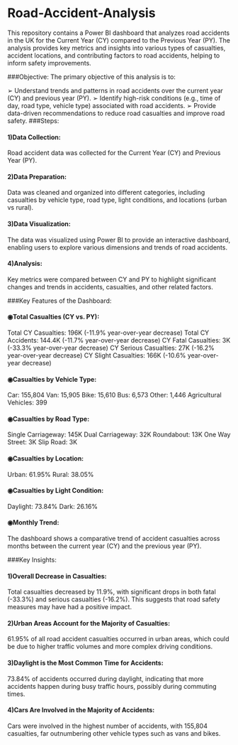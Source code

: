 # Road-Accident-Analysis


This repository contains a Power BI dashboard that analyzes road accidents in the UK for the Current Year (CY) compared to the Previous Year (PY). The analysis provides key metrics and insights into various types of casualties, accident locations, and contributing factors to road accidents, helping to inform safety improvements.

###Objective:
The primary objective of this analysis is to:

➢ Understand trends and patterns in road accidents over the current year (CY) and previous year (PY).
➢ Identify high-risk conditions (e.g., time of day, road type, vehicle type) associated with road accidents.
➢ Provide data-driven recommendations to reduce road casualties and improve road safety.
###Steps:
#### 1)Data Collection:
Road accident data was collected for the Current Year (CY) and Previous Year (PY).

#### 2)Data Preparation:
Data was cleaned and organized into different categories, including casualties by vehicle type, road type, light conditions, and locations (urban vs rural).

#### 3)Data Visualization:
The data was visualized using Power BI to provide an interactive dashboard, enabling users to explore various dimensions and trends of road accidents.

#### 4)Analysis:
Key metrics were compared between CY and PY to highlight significant changes and trends in accidents, casualties, and other related factors.

###Key Features of the Dashboard:
#### ◉Total Casualties (CY vs. PY):

Total CY Casualties: 196K (-11.9% year-over-year decrease)
Total CY Accidents: 144.4K (-11.7% year-over-year decrease)
CY Fatal Casualties: 3K (-33.3% year-over-year decrease)
CY Serious Casualties: 27K (-16.2% year-over-year decrease)
CY Slight Casualties: 166K (-10.6% year-over-year decrease)
#### ◉Casualties by Vehicle Type:

Car: 155,804
Van: 15,905
Bike: 15,610
Bus: 6,573
Other: 1,446
Agricultural Vehicles: 399
#### ◉Casualties by Road Type:

Single Carriageway: 145K
Dual Carriageway: 32K
Roundabout: 13K
One Way Street: 3K
Slip Road: 3K
#### ◉Casualties by Location:

Urban: 61.95%
Rural: 38.05%
#### ◉Casualties by Light Condition:

Daylight: 73.84%
Dark: 26.16%
#### ◉Monthly Trend:
The dashboard shows a comparative trend of accident casualties across months between the current year (CY) and the previous year (PY).

###Key Insights:
#### 1)Overall Decrease in Casualties:
Total casualties decreased by 11.9%, with significant drops in both fatal (-33.3%) and serious casualties (-16.2%). This suggests that road safety measures may have had a positive impact.

#### 2)Urban Areas Account for the Majority of Casualties:
61.95% of all road accident casualties occurred in urban areas, which could be due to higher traffic volumes and more complex driving conditions.

#### 3)Daylight is the Most Common Time for Accidents:
73.84% of accidents occurred during daylight, indicating that more accidents happen during busy traffic hours, possibly during commuting times.

#### 4)Cars Are Involved in the Majority of Accidents:
Cars were involved in the highest number of accidents, with 155,804 casualties, far outnumbering other vehicle types such as vans and bikes.
